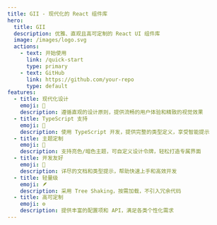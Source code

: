 ```yaml
---
title: GII - 现代化的 React 组件库
hero:
  title: GII 
  description: 优雅、直观且高可定制的 React UI 组件库
  image: /images/logo.svg
  actions:
    - text: 开始使用
      link: /quick-start
      type: primary
    - text: GitHub
      link: https://github.com/your-repo
      type: default
features:
  - title: 现代化设计
    emoji: 💫
    description: 遵循直观的设计原则，提供流畅的用户体验和精致的视觉效果
  - title: TypeScript 支持
    emoji: 💎
    description: 使用 TypeScript 开发，提供完整的类型定义，享受智能提示
  - title: 主题定制
    emoji: 🎨
    description: 支持亮色/暗色主题，可自定义设计令牌，轻松打造专属界面
  - title: 开发友好
    emoji: 🚀
    description: 详尽的文档和类型提示，帮助快速上手和高效开发
  - title: 轻量级
    emoji: 🪶
    description: 采用 Tree Shaking，按需加载，不引入冗余代码
  - title: 高可定制
    emoji: ⚙️
    description: 提供丰富的配置项和 API，满足各类个性化需求
---
```


